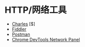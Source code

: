 # HTTP/网络工具


* [Charles](http://www.charlesproxy.com/) [$]
* [Fiddler](http://www.telerik.com/fiddler)
* [Postman](https://www.getpostman.com/)
* [Chrome DevTools Network Panel](https://developers.google.com/web/tools/chrome-devtools/profile/network-performance/resource-loading)
